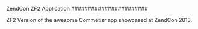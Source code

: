 ZendCon ZF2 Application
#######################

ZF2 Version of the awesome Commetizr app showcased at ZendCon 2013.
